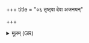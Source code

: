 +++
title = "०६ तृष्ट्वा देवा अजनयन्"

+++
<details><summary>मूलम् (GR)</summary>

तृष्ट्वा देवा अजनयन्  
निष्ठितं भूम्याम् अधि ।  
तम् उ त्वाङ्गिरा इति  
ब्रह्माणः पूर्व्या विदुः ॥
</details>
